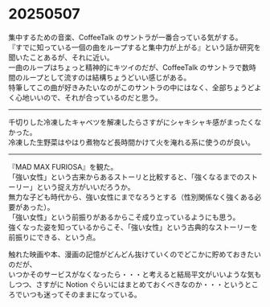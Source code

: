 # 20250507

集中するための音楽、CoffeeTalk のサントラが一番合っている気がする。<br/>
『すでに知っている一個の曲をループすると集中力が上がる』という話か研究を聞いたことあるが、それに近い。<br/>
一曲のループはちょっと精神的にキツイのだが、CoffeeTalk のサントラで数時間のループとして流すのは結構ちょうどいい感じがある。<br/>
特筆してこの曲が好きみたいなのがこのサントラの中にはなく、全部ちょうどよく心地いいので、それが合っているのだと思う。

---

千切りした冷凍したキャベツを解凍したらさすがにシャキシャキ感がまったくなかった。<br/>
冷凍した生野菜はやはり煮物など長時間かけて火を淹れる系に使うのが良い。

---

『MAD MAX FURIOSA』を観た。<br/>
「強い女性」という古来からあるストーリと比較すると、「強くなるまでのストーリー」という捉え方がいいだろうか。<br/>
無力な子ども時代から、強い女性にまでなろうとする（性別関係なく強くある必要があった）。<br/>
「強い女性」という前振りがあるからこそ成り立っているようにも思う。<br/>
強くなった姿を知っているからこそ、「強い女性」という古典的なストーリーを前振りにできる、という点。

触れた映画や本、漫画の記憶がどんどん抜けていくのでどこかに貯めておきたいのだが、<br/>
いつかそのサービスがなくなったら・・・と考えると結局平文がいいような気もしつつ、さすがに Notion ぐらいにはまとめておくべきなのか・・・というところでいつも迷ってそのままになっている。

